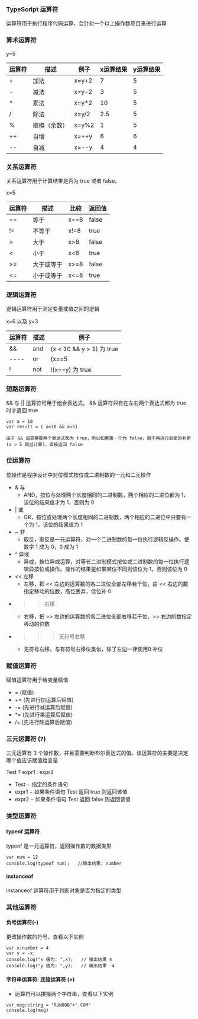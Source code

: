 ### TypeScript 运算符

运算符用于执行程序代码运算，会针对一个以上操作数项目来进行运算

### 算术运算符
y=5

|运算符|描述|例子|x运算结果|y运算结果|
|---|----|----|----|---|
|+|加法|x=y+2|7|5|
|-|减法|x=y-2|3|5|
|*|乘法|x=y*2|10|5|
|/|除法|x=y/2|2.5|5|
|%|取模（余数）|x=y%2|1|5|
|++|自增|x=++y|6|6|
|--|自减|x=--y|4|4|

### 关系运算符
关系运算符用于计算结果是否为 true 或者 false。

x=5

|运算符|描述|比较|返回值|
|---|---|---|---|
|==|等于|x==8|false|
|!=|不等于|x!=8|true|
|>|大于|x>8|false|
|<|小于|x<8|true|
|>=|大于或等于|x>=8|false|
|<=|小于或等于|x<=8|true|

### 逻辑运算符
逻辑运算符用于测定变量或值之间的逻辑

x=6 以及 y=3

|运算符|描述|例子|
|---|---|---|
|&&|and|(x < 10 && y > 1) 为 true|
|----|or|(x==5 || y==5) 为 false|
|!|not|!(x==y) 为 true|

### 短路运算符

&& 与 || 运算符可用于组合表达式。 && 运算符只有在左右两个表达式都为 true 时才返回 true

````
var a = 10 
var result = ( a<10 && a>5)

由于 && 运算需要两个表达式都为 true，所以如果第一个为 false，就不再执行后面的判断(a > 5 跳过计算)，直接返回 false
````

### 位运算符

位操作是程序设计中对位模式按位或二进制数的一元和二元操作

- & 与
  - AND，按位与处理两个长度相同的二进制数，两个相应的二进位都为 1，该位的结果值才为 1，否则为 0
- | 或
  - OR，按位或处理两个长度相同的二进制数，两个相应的二进位中只要有一个为 1，该位的结果值为 1
- ~ 非	
  - 取反，取反是一元运算符，对一个二进制数的每一位执行逻辑反操作。使数字 1 成为 0，0 成为 1
- ^ 异或
  - 异或，按位异或运算，对等长二进制模式按位或二进制数的每一位执行逻辑异按位或操作。操作的结果是如果某位不同则该位为 1，否则该位为 0
- << 左移
  - 左移，把 << 左边的运算数的各二进位全部左移若干位，由 << 右边的数指定移动的位数，高位丢弃，低位补 0  
- >> 右移
  - 右移，把 >> 左边的运算数的各二进位全部右移若干位，>> 右边的数指定移动的位数
- >>> 无符号右移
  - 无符号右移，与有符号右移位类似，除了左边一律使用0 补位    

### 赋值运算符

赋值运算符用于给变量赋值

- = (赋值)
- += (先进行加运算后赋值)
- -= (先进行减运算后赋值)
- *= (先进行乘运算后赋值)
- /= (先进行除运算后赋值)

### 三元运算符 (?)

三元运算有 3 个操作数，并且需要判断布尔表达式的值。该运算符的主要是决定哪个值应该赋值给变量

Test ? expr1 : expr2

- Test − 指定的条件语句
- expr1 − 如果条件语句 Test 返回 true 则返回该值
- expr2 − 如果条件语句 Test 返回 false 则返回该值

### 类型运算符

#### typeof 运算符

typeof 是一元运算符，返回操作数的数据类型
````
var num = 12 
console.log(typeof num);   //输出结果: number
````

#### instanceof

instanceof 运算符用于判断对象是否为指定的类型

### 其他运算符

#### 负号运算符(-)

更改操作数的符号，查看以下实例
````
var x:number = 4 
var y = -x; 
console.log("x 值为: ",x);   // 输出结果 4 
console.log("y 值为: ",y);   // 输出结果 -4
````

#### 字符串运算符: 连接运算符 (+)

+ 运算符可以拼接两个字符串，查看以下实例

````
var msg:string = "RUNOOB"+".COM" 
console.log(msg)
````
































